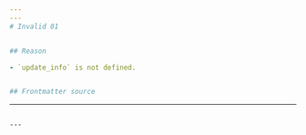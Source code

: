 ```yaml
---
---
# Invalid 01


## Reason

- `update_info` is not defined.


## Frontmatter source

```
---
```

---
```
